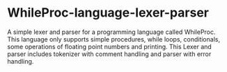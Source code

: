 # WhileProc-language-lexer-parser
A simple lexer and parser for a programming language called WhileProc. This language only supports simple procedures, while loops, conditionals, some operations of floating point numbers and printing. This Lexer and parser includes tokenizer with comment handling and parser with error handling.

